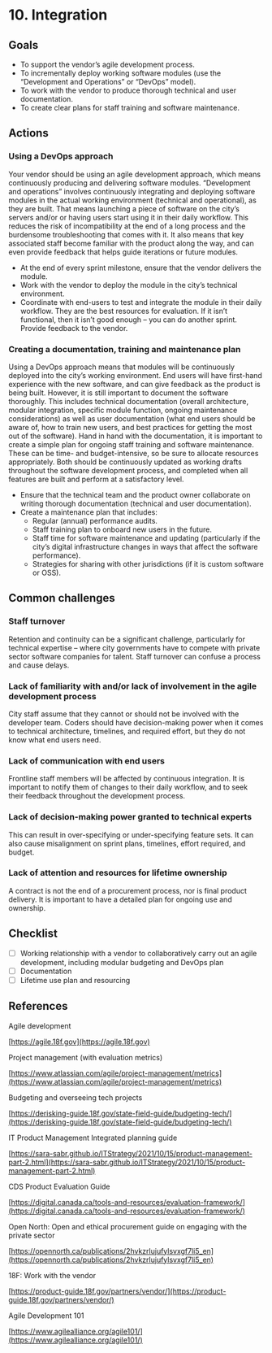 # 10. Integration

## Goals

* To support the vendor’s agile development process.
* To incrementally deploy working software modules (use the “Development and Operations” or “DevOps” model).
* To work with the vendor to produce thorough technical and user documentation.
* To create clear plans for staff training and software maintenance.

## Actions

### Using a DevOps approach

Your vendor should be using an agile development approach, which means continuously producing and delivering software modules. “Development and operations” involves continuously integrating and deploying software modules in the actual working environment (technical and operational), as they are built. That means launching a piece of software on the city’s servers and/or or having users start using it in their daily workflow. This reduces the risk of incompatibility at the end of a long process and the burdensome troubleshooting that comes with it. It also means that key associated staff become familiar with the product along the way, and can even provide feedback that helps guide iterations or future modules.

* At the end of every sprint milestone, ensure that the vendor delivers the module.
* Work with the vendor to deploy the module in the city’s technical environment.
* Coordinate with end-users to test and integrate the module in their daily workflow. They are the best resources for evaluation. If it isn’t functional, then it isn’t good enough – you can do another sprint. Provide feedback to the vendor.

### Creating a documentation, training and maintenance plan

Using a DevOps approach means that modules will be continuously deployed into the city’s working environment. End users will have first-hand experience with the new software, and can give feedback as the product is being built. However, it is still important to document the software thoroughly. This includes technical documentation (overall architecture, modular integration, specific module function, ongoing maintenance considerations) as well as user documentation (what end users should be aware of, how to train new users, and best practices for getting the most out of the software). Hand in hand with the documentation, it is important to create a simple plan for ongoing staff training and software maintenance. These can be time- and budget-intensive, so be sure to allocate resources appropriately. Both should be continuously updated as working drafts throughout the software development process, and completed when all features are built and perform at a satisfactory level.

* Ensure that the technical team and the product owner collaborate on writing thorough documentation (technical and user documentation).
* Create a maintenance plan that includes:
  * Regular (annual) performance audits.
  * Staff training plan to onboard new users in the future.
  * Staff time for software maintenance and updating (particularly if the city’s digital infrastructure changes in ways that affect the software performance).
  * Strategies for sharing with other jurisdictions (if it is custom software or OSS).

## Common challenges

### Staff turnover

Retention and continuity can be a significant challenge, particularly for technical expertise – where city governments have to compete with private sector software companies for talent. Staff turnover can confuse a process and cause delays.

### Lack of familiarity with and/or lack of involvement in the agile development process

City staff assume that they cannot or should not be involved with the developer team. Coders should have decision-making power when it comes to technical architecture, timelines, and required effort, but they do not know what end users need.

### Lack of communication with end users

Frontline staff members will be affected by continuous integration. It is important to notify them of changes to their daily workflow, and to seek their feedback throughout the development process.

### Lack of decision-making power granted to technical experts

This can result in over-specifying or under-specifying feature sets. It can also cause misalignment on sprint plans, timelines, effort required, and budget.

### Lack of attention and resources for lifetime ownership

A contract is not the end of a procurement process, nor is final product delivery. It is important to have a detailed plan for ongoing use and ownership.

## Checklist

* [ ] Working relationship with a vendor to collaboratively carry out an agile development, including modular budgeting and DevOps plan
* [ ] Documentation
* [ ] Lifetime use plan and resourcing

## References

Agile development

[https://agile.18f.gov](https://agile.18f.gov)

Project management (with evaluation metrics)

[https://www.atlassian.com/agile/project-management/metrics](https://www.atlassian.com/agile/project-management/metrics)

Budgeting and overseeing tech projects

[https://derisking-guide.18f.gov/state-field-guide/budgeting-tech/](https://derisking-guide.18f.gov/state-field-guide/budgeting-tech/)

IT Product Management Integrated planning guide

[https://sara-sabr.github.io/ITStrategy/2021/10/15/product-management-part-2.html](https://sara-sabr.github.io/ITStrategy/2021/10/15/product-management-part-2.html)

CDS Product Evaluation Guide

[https://digital.canada.ca/tools-and-resources/evaluation-framework/](https://digital.canada.ca/tools-and-resources/evaluation-framework/)

Open North: Open and ethical procurement guide on engaging with the private sector

[https://opennorth.ca/publications/2hvkzrlujufylsvxgf7li5_en](https://opennorth.ca/publications/2hvkzrlujufylsvxgf7li5_en)

18F: Work with the vendor

[https://product-guide.18f.gov/partners/vendor/](https://product-guide.18f.gov/partners/vendor/)

Agile Development 101

[https://www.agilealliance.org/agile101/](https://www.agilealliance.org/agile101/)
